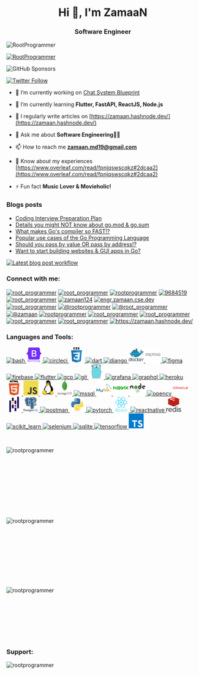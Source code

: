 <h1 align="center">Hi 👋, I'm ZamaaN</h1>
<h3 align="center">Software Engineer</h3>

<p align="left"> <img src="https://komarev.com/ghpvc/?username=RootProgrammer&label=Profile%20views&color=00B14f&style=flat" alt="RootProgrammer" /> </p>

<p align="left"> <a href="https://github.com/ryo-ma/github-profile-trophy"><img src="https://github-profile-trophy.vercel.app/?username=RootProgrammer" alt="RootProgrammer" /></a> </p>
<img alt="GitHub Sponsors" src="https://img.shields.io/github/sponsors/RootProgrammer?color=%2300B14F&logo=github">

<p align="left"> <a href="https://twitter.com/root_programmer" target="_blank"><img alt="Twitter Follow" src="https://img.shields.io/twitter/follow/root_programmer?style=social"></a> </p>

- 🔭 I’m currently working on [Chat System Blueprint](https://github.com/RootProgrammer/chat-system-blueprint)

- 🌱 I’m currently learning **Flutter, FastAPI, ReactJS, Node.js**

- 📝 I regularly write articles on [https://zamaan.hashnode.dev/](https://zamaan.hashnode.dev/)

- 💬 Ask me about **Software Engineering🧑‍💻**

- 📫 How to reach me **zamaan.md19@gmail.com**

- 📄 Know about my experiences [https://www.overleaf.com/read/fpnjqswscqkz#2dcaa2](https://www.overleaf.com/read/fpnjqswscqkz#2dcaa2)

- ⚡ Fun fact **Music Lover & Movieholic!**

### Blogs posts
<!-- BLOG-POST-LIST:START -->
- [Coding Interview Preparation Plan](https://zamaan.hashnode.dev/coding-interview-preparation-plan)
- [Details you might NOT know about go.mod &amp; go.sum](https://zamaan.hashnode.dev/details-you-might-not-know-about-gomod-and-gosum)
- [What makes Go&#39;s compiler so FAST!?](https://zamaan.hashnode.dev/what-makes-gos-compiler-so-fast)
- [Popular use cases of the Go Programming Language](https://zamaan.hashnode.dev/popular-use-cases-of-the-go-programming-language)
- [Should you pass by value OR pass by address!?](https://zamaan.hashnode.dev/should-you-pass-by-value-or-pass-by-address)
- [Want to start building websites &amp; GUI apps in Go?](https://zamaan.hashnode.dev/want-to-start-building-websites-and-gui-apps-in-go)
<!-- BLOG-POST-LIST:END -->
[![Latest blog post workflow](https://github.com/RootProgrammer/RootProgrammer/actions/workflows/blogposts.yml/badge.svg?branch=main)](https://github.com/RootProgrammer/RootProgrammer/actions/workflows/blogposts.yml)


<h3 align="left">Connect with me:</h3>
<p align="left">
<a href="https://dev.to/root_programmer" target="blank"><img align="center" src="https://raw.githubusercontent.com/rahuldkjain/github-profile-readme-generator/master/src/images/icons/Social/devto.svg" alt="root_programmer" height="30" width="40" /></a>
<a href="https://twitter.com/root_programmer" target="blank"><img align="center" src="https://raw.githubusercontent.com/rahuldkjain/github-profile-readme-generator/master/src/images/icons/Social/twitter.svg" alt="root_programmer" height="30" width="40" /></a>
<a href="https://linkedin.com/in/rootprogrammer" target="blank"><img align="center" src="https://raw.githubusercontent.com/rahuldkjain/github-profile-readme-generator/master/src/images/icons/Social/linked-in-alt.svg" alt="rootprogrammer" height="30" width="40" /></a>
<a href="https://stackoverflow.com/users/9684519" target="blank"><img align="center" src="https://raw.githubusercontent.com/rahuldkjain/github-profile-readme-generator/master/src/images/icons/Social/stack-overflow.svg" alt="9684519" height="30" width="40" /></a>
<a href="https://codesandbox.com/root_programmer" target="blank"><img align="center" src="https://raw.githubusercontent.com/rahuldkjain/github-profile-readme-generator/master/src/images/icons/Social/codesandbox.svg" alt="root_programmer" height="30" width="40" /></a>
<a href="https://kaggle.com/zamaan124" target="blank"><img align="center" src="https://raw.githubusercontent.com/rahuldkjain/github-profile-readme-generator/master/src/images/icons/Social/kaggle.svg" alt="zamaan124" height="30" width="40" /></a>
<a href="https://fb.com/engr.zamaan.cse.dev" target="blank"><img align="center" src="https://raw.githubusercontent.com/rahuldkjain/github-profile-readme-generator/master/src/images/icons/Social/facebook.svg" alt="engr.zamaan.cse.dev" height="30" width="40" /></a>
<a href="https://instagram.com/root_programmer" target="blank"><img align="center" src="https://raw.githubusercontent.com/rahuldkjain/github-profile-readme-generator/master/src/images/icons/Social/instagram.svg" alt="root_programmer" height="30" width="40" /></a>
<a href="https://hashnode.com/@rootprogrammer" target="blank"><img align="center" src="https://raw.githubusercontent.com/rahuldkjain/github-profile-readme-generator/master/src/images/icons/Social/hashnode.svg" alt="@rootprogrammer" height="30" width="40" /></a>
<a href="https://medium.com/@root_programmer" target="blank"><img align="center" src="https://raw.githubusercontent.com/rahuldkjain/github-profile-readme-generator/master/src/images/icons/Social/medium.svg" alt="@root_programmer" height="30" width="40" /></a>
<a href="https://www.youtube.com/c/@zamaan" target="blank"><img align="center" src="https://raw.githubusercontent.com/rahuldkjain/github-profile-readme-generator/master/src/images/icons/Social/youtube.svg" alt="@zamaan" height="30" width="40" /></a>
<a href="https://www.codechef.com/users/rootprogrammer" target="blank"><img align="center" src="https://cdn.jsdelivr.net/npm/simple-icons@3.1.0/icons/codechef.svg" alt="rootprogrammer" height="30" width="40" /></a>
<a href="https://www.hackerrank.com/root_programmer" target="blank"><img align="center" src="https://raw.githubusercontent.com/rahuldkjain/github-profile-readme-generator/master/src/images/icons/Social/hackerrank.svg" alt="root_programmer" height="30" width="40" /></a>
<a href="https://codeforces.com/profile/root_programmer" target="blank"><img align="center" src="https://raw.githubusercontent.com/rahuldkjain/github-profile-readme-generator/master/src/images/icons/Social/codeforces.svg" alt="root_programmer" height="30" width="40" /></a>
<a href="https://www.leetcode.com/root_programmer" target="blank"><img align="center" src="https://raw.githubusercontent.com/rahuldkjain/github-profile-readme-generator/master/src/images/icons/Social/leet-code.svg" alt="root_programmer" height="30" width="40" /></a>
<a href="https://www.topcoder.com/members/root_programmer" target="blank"><img align="center" src="https://raw.githubusercontent.com/rahuldkjain/github-profile-readme-generator/master/src/images/icons/Social/topcoder.svg" alt="root_programmer" height="30" width="40" /></a>
<a href="/https://zamaan.hashnode.dev/" target="blank"><img align="center" src="https://raw.githubusercontent.com/rahuldkjain/github-profile-readme-generator/master/src/images/icons/Social/rss.svg" alt="https://zamaan.hashnode.dev/" height="30" width="40" /></a>
</p>

<h3 align="left">Languages and Tools:</h3>
<p align="left"> <a href="https://www.gnu.org/software/bash/" target="_blank" rel="noreferrer"> <img src="https://www.vectorlogo.zone/logos/gnu_bash/gnu_bash-icon.svg" alt="bash" width="40" height="40"/> </a> <a href="https://getbootstrap.com" target="_blank" rel="noreferrer"> <img src="https://raw.githubusercontent.com/devicons/devicon/master/icons/bootstrap/bootstrap-plain-wordmark.svg" alt="bootstrap" width="40" height="40"/> </a> <a href="https://circleci.com" target="_blank" rel="noreferrer"> <img src="https://www.vectorlogo.zone/logos/circleci/circleci-icon.svg" alt="circleci" width="40" height="40"/> </a> <a href="https://www.w3schools.com/css/" target="_blank" rel="noreferrer"> <img src="https://raw.githubusercontent.com/devicons/devicon/master/icons/css3/css3-original-wordmark.svg" alt="css3" width="40" height="40"/> </a> <a href="https://dart.dev" target="_blank" rel="noreferrer"> <img src="https://www.vectorlogo.zone/logos/dartlang/dartlang-icon.svg" alt="dart" width="40" height="40"/> </a> <a href="https://www.djangoproject.com/" target="_blank" rel="noreferrer"> <img src="https://cdn.worldvectorlogo.com/logos/django.svg" alt="django" width="40" height="40"/> </a> <a href="https://www.docker.com/" target="_blank" rel="noreferrer"> <img src="https://raw.githubusercontent.com/devicons/devicon/master/icons/docker/docker-original-wordmark.svg" alt="docker" width="40" height="40"/> </a> <a href="https://expressjs.com" target="_blank" rel="noreferrer"> <img src="https://raw.githubusercontent.com/devicons/devicon/master/icons/express/express-original-wordmark.svg" alt="express" width="40" height="40"/> </a> <a href="https://www.figma.com/" target="_blank" rel="noreferrer"> <img src="https://www.vectorlogo.zone/logos/figma/figma-icon.svg" alt="figma" width="40" height="40"/> </a> <a href="https://firebase.google.com/" target="_blank" rel="noreferrer"> <img src="https://www.vectorlogo.zone/logos/firebase/firebase-icon.svg" alt="firebase" width="40" height="40"/> </a> <a href="https://flutter.dev" target="_blank" rel="noreferrer"> <img src="https://www.vectorlogo.zone/logos/flutterio/flutterio-icon.svg" alt="flutter" width="40" height="40"/> </a> <a href="https://cloud.google.com" target="_blank" rel="noreferrer"> <img src="https://www.vectorlogo.zone/logos/google_cloud/google_cloud-icon.svg" alt="gcp" width="40" height="40"/> </a> <a href="https://git-scm.com/" target="_blank" rel="noreferrer"> <img src="https://www.vectorlogo.zone/logos/git-scm/git-scm-icon.svg" alt="git" width="40" height="40"/> </a> <a href="https://golang.org" target="_blank" rel="noreferrer"> <img src="https://raw.githubusercontent.com/devicons/devicon/master/icons/go/go-original.svg" alt="go" width="40" height="40"/> </a> <a href="https://grafana.com" target="_blank" rel="noreferrer"> <img src="https://www.vectorlogo.zone/logos/grafana/grafana-icon.svg" alt="grafana" width="40" height="40"/> </a> <a href="https://graphql.org" target="_blank" rel="noreferrer"> <img src="https://www.vectorlogo.zone/logos/graphql/graphql-icon.svg" alt="graphql" width="40" height="40"/> </a> <a href="https://heroku.com" target="_blank" rel="noreferrer"> <img src="https://www.vectorlogo.zone/logos/heroku/heroku-icon.svg" alt="heroku" width="40" height="40"/> </a> <a href="https://www.w3.org/html/" target="_blank" rel="noreferrer"> <img src="https://raw.githubusercontent.com/devicons/devicon/master/icons/html5/html5-original-wordmark.svg" alt="html5" width="40" height="40"/> </a> <a href="https://developer.mozilla.org/en-US/docs/Web/JavaScript" target="_blank" rel="noreferrer"> <img src="https://raw.githubusercontent.com/devicons/devicon/master/icons/javascript/javascript-original.svg" alt="javascript" width="40" height="40"/> </a> <a href="https://www.linux.org/" target="_blank" rel="noreferrer"> <img src="https://raw.githubusercontent.com/devicons/devicon/master/icons/linux/linux-original.svg" alt="linux" width="40" height="40"/> </a> <a href="https://www.mongodb.com/" target="_blank" rel="noreferrer"> <img src="https://raw.githubusercontent.com/devicons/devicon/master/icons/mongodb/mongodb-original-wordmark.svg" alt="mongodb" width="40" height="40"/> </a> <a href="https://www.microsoft.com/en-us/sql-server" target="_blank" rel="noreferrer"> <img src="https://www.svgrepo.com/show/303229/microsoft-sql-server-logo.svg" alt="mssql" width="40" height="40"/> </a> <a href="https://www.mysql.com/" target="_blank" rel="noreferrer"> <img src="https://raw.githubusercontent.com/devicons/devicon/master/icons/mysql/mysql-original-wordmark.svg" alt="mysql" width="40" height="40"/> </a> <a href="https://www.nginx.com" target="_blank" rel="noreferrer"> <img src="https://raw.githubusercontent.com/devicons/devicon/master/icons/nginx/nginx-original.svg" alt="nginx" width="40" height="40"/> </a> <a href="https://nodejs.org" target="_blank" rel="noreferrer"> <img src="https://raw.githubusercontent.com/devicons/devicon/master/icons/nodejs/nodejs-original-wordmark.svg" alt="nodejs" width="40" height="40"/> </a> <a href="https://opencv.org/" target="_blank" rel="noreferrer"> <img src="https://www.vectorlogo.zone/logos/opencv/opencv-icon.svg" alt="opencv" width="40" height="40"/> </a> <a href="https://www.oracle.com/" target="_blank" rel="noreferrer"> <img src="https://raw.githubusercontent.com/devicons/devicon/master/icons/oracle/oracle-original.svg" alt="oracle" width="40" height="40"/> </a> <a href="https://pandas.pydata.org/" target="_blank" rel="noreferrer"> <img src="https://raw.githubusercontent.com/devicons/devicon/2ae2a900d2f041da66e950e4d48052658d850630/icons/pandas/pandas-original.svg" alt="pandas" width="40" height="40"/> </a> <a href="https://www.postgresql.org" target="_blank" rel="noreferrer"> <img src="https://raw.githubusercontent.com/devicons/devicon/master/icons/postgresql/postgresql-original-wordmark.svg" alt="postgresql" width="40" height="40"/> </a> <a href="https://postman.com" target="_blank" rel="noreferrer"> <img src="https://www.vectorlogo.zone/logos/getpostman/getpostman-icon.svg" alt="postman" width="40" height="40"/> </a> <a href="https://www.python.org" target="_blank" rel="noreferrer"> <img src="https://raw.githubusercontent.com/devicons/devicon/master/icons/python/python-original.svg" alt="python" width="40" height="40"/> </a> <a href="https://pytorch.org/" target="_blank" rel="noreferrer"> <img src="https://www.vectorlogo.zone/logos/pytorch/pytorch-icon.svg" alt="pytorch" width="40" height="40"/> </a> <a href="https://reactjs.org/" target="_blank" rel="noreferrer"> <img src="https://raw.githubusercontent.com/devicons/devicon/master/icons/react/react-original-wordmark.svg" alt="react" width="40" height="40"/> </a> <a href="https://reactnative.dev/" target="_blank" rel="noreferrer"> <img src="https://reactnative.dev/img/header_logo.svg" alt="reactnative" width="40" height="40"/> </a> <a href="https://redis.io" target="_blank" rel="noreferrer"> <img src="https://raw.githubusercontent.com/devicons/devicon/master/icons/redis/redis-original-wordmark.svg" alt="redis" width="40" height="40"/> </a> <a href="https://scikit-learn.org/" target="_blank" rel="noreferrer"> <img src="https://upload.wikimedia.org/wikipedia/commons/0/05/Scikit_learn_logo_small.svg" alt="scikit_learn" width="40" height="40"/> </a> <a href="https://www.selenium.dev" target="_blank" rel="noreferrer"> <img src="https://raw.githubusercontent.com/detain/svg-logos/780f25886640cef088af994181646db2f6b1a3f8/svg/selenium-logo.svg" alt="selenium" width="40" height="40"/> </a> <a href="https://www.sqlite.org/" target="_blank" rel="noreferrer"> <img src="https://www.vectorlogo.zone/logos/sqlite/sqlite-icon.svg" alt="sqlite" width="40" height="40"/> </a> <a href="https://www.tensorflow.org" target="_blank" rel="noreferrer"> <img src="https://www.vectorlogo.zone/logos/tensorflow/tensorflow-icon.svg" alt="tensorflow" width="40" height="40"/> </a> <a href="https://www.typescriptlang.org/" target="_blank" rel="noreferrer"> <img src="https://raw.githubusercontent.com/devicons/devicon/master/icons/typescript/typescript-original.svg" alt="typescript" width="40" height="40"/> </a> </p>

<br>
<p><img align="left" src="https://github-readme-stats.vercel.app/api/top-langs?username=rootprogrammer&show_icons=true&locale=en&layout=compact" alt="rootprogrammer" /></p>

<br><br><br><br><br><br><br><br><br><br>
<p>&nbsp;<img align="left" src="https://github-readme-stats.vercel.app/api?username=rootprogrammer&show_icons=true&locale=en" alt="rootprogrammer" /></p>

<br><br><br><br><br><br><br><br>
<p><img align="left" src="https://github-readme-streak-stats.herokuapp.com/?user=rootprogrammer&" alt="rootprogrammer" /></p>

<br><br><br><br><br><br><br><br>
<h3 align="left">Support:</h3>
<p><a href="https://www.buymeacoffee.com/rootprogrammer"> <img align="left" src="https://cdn.buymeacoffee.com/buttons/v2/default-yellow.png" height="50" width="210" alt="rootprogrammer" /></a></p>

<br><br>
